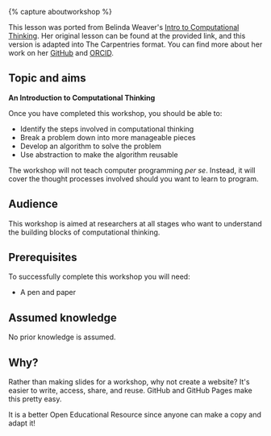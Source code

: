 {% capture aboutworkshop %}

This lesson was ported from Belinda Weaver's [Intro to Computational Thinking](https://github.com/weaverbel/intro-computational-thinking). Her original lesson can be found at the provided link, and this version is adapted into The Carpentries format. You can find more about her work on her [GitHub](https://github.com/weaverbel) and [ORCID](https://orcid.org/0000-0002-6156-7997).

## Topic and aims

**An Introduction to Computational Thinking**

Once you have completed this workshop, you should be able to:

- Identify the steps involved in computational thinking
- Break a problem down into more manageable pieces
- Develop an algorithm to solve the problem
- Use abstraction to make the algorithm reusable

The workshop will not teach computer programming *per se*. Instead, it will cover the thought processes involved should you want to learn to program.

## Audience

This workshop is aimed at researchers at all stages who want to understand the building blocks of computational thinking.

## Prerequisites

To successfully complete this workshop you will need: 

- A pen and paper

## Assumed knowledge

No prior knowledge is assumed. 

## Why?

Rather than making slides for a workshop, why not create a website? It's easier to write, access, share, and reuse. GitHub and GitHub Pages make this pretty easy.

It is a better Open Educational Resource since anyone can make a copy and adapt it!
